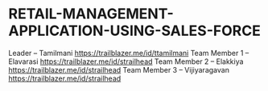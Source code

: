 # RETAIL-MANAGEMENT-APPLICATION-USING-SALES-FORCE
Leader – Tamilmani 
https://trailblazer.me/id/ttamilmani
Team Member 1 – Elavarasi
 https://trailblazer.me/id/strailhead
Team Member 2 – Elakkiya
 https://trailblazer.me/id/strailhead
Team Member 3 – Vijiyaragavan 
https://trailblazer.me/id/strailhead
